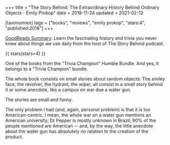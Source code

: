 +++
title = "The Story Behind: The Extraordinary History Behind Ordinary Objects - Emily Prokop"
date = 2018-11-24
updated = 2021-02-12

[taxonomies]
tags = ["books", "reviews", "emily prokop", "stars:4", "published:2018"]
+++

[GoodReads Summary](https://www.goodreads.com/book/show/38813455-the-story-behind):
Learn the fascinating history and trivia you never knew about things we use
daily from the host of The Story Behind podcast.

<!-- more -->

{{ stars(stars=4) }}

One of the books from the "Trivia Champion" Humble Bundle. And yes, it belongs
to a "Trivia Champion" bundle.

The whole book consists on small stories about random objects: The smiley face,
the revolver, the hydrant, the wiper, all consist in a small story behind it
or some anecdote, like a campus on war due a water gun.

The stories are small and funny.

The only problem I had (and, again, personal problem) is that it is too
American-centric. I mean, the whole war on a water gun mentions an American
university; Dr Pepper is mostly unknown in Brazil; 90% of the people mentioned
are American -- and, by the way, the little anecdote about the water gun has
absolutely no relation to the creation of the product.
